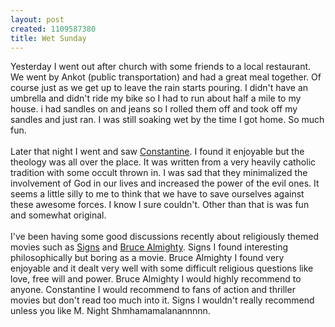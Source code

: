 ```yaml
--- 
layout: post
created: 1109587380
title: Wet Sunday
---
```

Yesterday I went out after church with some friends to a local restaurant.  We went by Ankot (public transportation) and had a great meal together.  Of course just as we get up to leave the rain starts pouring.  I didn't have an umbrella and didn't ride my bike so I had to run about half a mile to my house.  i had sandles on and jeans so I rolled them off and took off my sandles and just ran.  I was still soaking wet by the time I got home.  So much fun.<br /><br />Later that night I went and saw <a href="http://www.imdb.com/title/tt0360486/">Constantine</a>.  I found it enjoyable but the theology was all over the place.  It was written from a very heavily catholic tradition with some occult thrown in.  I was sad that they minimalized the involvement of God in our lives and increased the power of the evil ones. It seems a little silly to me to think that we have to save ourselves against these awesome forces.  I know I sure couldn't.  Other than that is was fun and somewhat original.  <br /><br />I've been having some good discussions recently about religiously themed movies such as <a href="http://www.imdb.com/title/tt0286106/">Signs</a> and <a href="http://www.imdb.com/title/tt0315327/">Bruce Almighty</a>.  Signs I found interesting philosophically but boring as a movie.  Bruce Almighty I found very enjoyable and it dealt very well with some difficult religious questions like love, free will and power.  Bruce Almighty I would highly recommend to anyone.  Constantine I would recommend to fans of action and thriller movies but don't read too much into it.  Signs I wouldn't really recommend unless you like M. Night Shmhamamalanannnnn.
